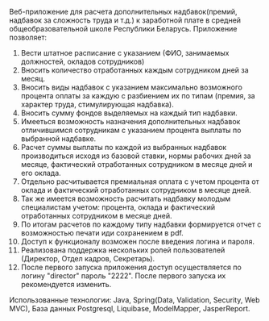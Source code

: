 Веб-приложение для расчета дополнительных надбавок(премий, надбавок за сложность труда и т.д.) к
заработной плате в средней общеобразовательной школе Республики Беларусь.
Приложение позволяет:

1. Вести штатное расписание с указанием (ФИО, занимаемых должностей, окладов сотрудников)
2. Вносить количество отработанных каждым сотрудником дней за месяц.
3. Вносить виды надбавок с указанием максимально возможного процента оплаты за каждую с разбиением их по типам (премия,
   за характер труда, стимулирующая надбавка).
4. Вносить сумму фондов выделяемых на каждый тип надбавки.
5. Имееться возможность назначения дополнительных надбавок отличившимся сотрудникам с указанием процента выплаты по
   выбранной надбавке.
6. Расчет суммы выплаты по каждой из выбранных надбавок производиться исходя из базовой ставки, нормы рабочих дней за
   месяце, фактический отработанных сотрудником в месяце дней и его оклада.
7. Отдельно расчитывается премиальная оплата с учетом процента от оклада и фактический отработанных сотрудником в
   месяце дней.
8. Так же имеется возможность расчитать надбавку молодым специалистам учетом: процента, оклада и фактический
   отработанных сотрудником в месяце дней.
9. По итогам расчетов по каждому типу надбавки формируется отчет с возможностью печати иди сохранением в pdf.
10. Доступ к функционалу возможен после введения логина и пароля.
11. Реализована поддержка нескольких ролей пользователей (Директор, Отдел кадров, Секретарь).
12. После первого запуска приложения доступ осуществляется по логину "director" пароль "2222". После первого запуска их
    рекомендуется изменить.

Использованные технологии:
Java, Spring(Data, Validation, Security, Web MVC), База данных Postgresql, Liquibase, ModelMapper, JasperReport.


